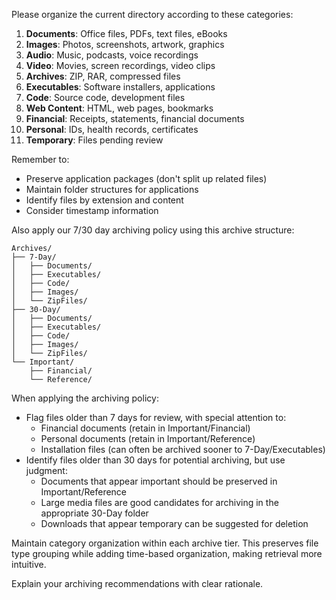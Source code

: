 Please organize the current directory according to these categories:

1. **Documents**: Office files, PDFs, text files, eBooks
2. **Images**: Photos, screenshots, artwork, graphics
3. **Audio**: Music, podcasts, voice recordings
4. **Video**: Movies, screen recordings, video clips
5. **Archives**: ZIP, RAR, compressed files
6. **Executables**: Software installers, applications
7. **Code**: Source code, development files
8. **Web Content**: HTML, web pages, bookmarks
9. **Financial**: Receipts, statements, financial documents
10. **Personal**: IDs, health records, certificates
11. **Temporary**: Files pending review

Remember to:
- Preserve application packages (don't split up related files)
- Maintain folder structures for applications
- Identify files by extension and content
- Consider timestamp information

Also apply our 7/30 day archiving policy using this archive structure:

```
Archives/
├── 7-Day/
│   ├── Documents/
│   ├── Executables/
│   ├── Code/
│   ├── Images/
│   └── ZipFiles/
├── 30-Day/
│   ├── Documents/
│   ├── Executables/
│   ├── Code/
│   ├── Images/
│   └── ZipFiles/
└── Important/
    ├── Financial/
    └── Reference/
```

When applying the archiving policy:
- Flag files older than 7 days for review, with special attention to:
  - Financial documents (retain in Important/Financial)
  - Personal documents (retain in Important/Reference)
  - Installation files (can often be archived sooner to 7-Day/Executables)
- Identify files older than 30 days for potential archiving, but use judgment:
  - Documents that appear important should be preserved in Important/Reference
  - Large media files are good candidates for archiving in the appropriate 30-Day folder
  - Downloads that appear temporary can be suggested for deletion

Maintain category organization within each archive tier. This preserves file type grouping while adding time-based organization, making retrieval more intuitive.

Explain your archiving recommendations with clear rationale.